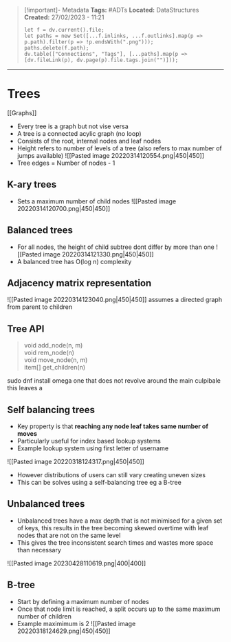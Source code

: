 > [!important]- Metadata
> **Tags:** #ADTs 
> **Located:** DataStructures
> **Created:** 27/02/2023 - 11:21
> ```dataviewjs
> let f = dv.current().file;
> let paths = new Set([...f.inlinks, ...f.outlinks].map(p => p.path).filter(p => !p.endsWith(".png")));
> paths.delete(f.path);
> dv.table(["Connections", "Tags"], [...paths].map(p => [dv.fileLink(p), dv.page(p).file.tags.join("")]));
> ```

___
# Trees
[[Graphs]]
- Every tree is a graph but not vise versa
- A tree is a connected acylic graph (no loop)
- Consists of the root, internal nodes and leaf nodes
- Height refers to number of levels of a tree (also refers to max number of jumps available)
![[Pasted image 20220314120554.png|450|450]]
- Tree edges = Number of nodes - 1
## K-ary trees
- Sets a maximum number of child nodes 
![[Pasted image 20220314120700.png|450|450]]

## Balanced trees
- For all nodes, the height of child subtree dont differ by more than one
![[Pasted image 20220314121330.png|450|450]]
- A balanced tree has O(log n) complexity

## Adjacency matrix representation
![[Pasted image 20220314123040.png|450|450]]
assumes a directed graph from parent to children

## Tree API
>void add_node(n, m)  
void rem_node(n)  
void move_node(n, m)  
item[] get_children(n)


sudo dnf install omega one that does not revolve around the main culpibale 
this leaves a 
## Self balancing trees
- Key property is that **reaching any node leaf takes same number of moves**
- Particularly useful for index based lookup systems
- Example lookup system using first letter of username
  
![[Pasted image 20220318124317.png|450|450]]
- However distributions of users can still vary creating uneven sizes
- This can be solves using a self-balancing tree eg a B-tree

## Unbalanced trees
- Unbalanced trees have a max depth that is not minimised for a given set of keys, this results in the tree  becoming skewed overtime with leaf nodes that are not on the same level
- This gives the tree inconsistent search times and wastes more space than necessary

![[Pasted image 20230428110619.png|400|400]]
## B-tree
- Start by defining a maximum number of nodes
- Once that node limit is reached, a split occurs up to the same maximum number of children
- Example maximimum is 2
![[Pasted image 20220318124629.png|450|450]]

